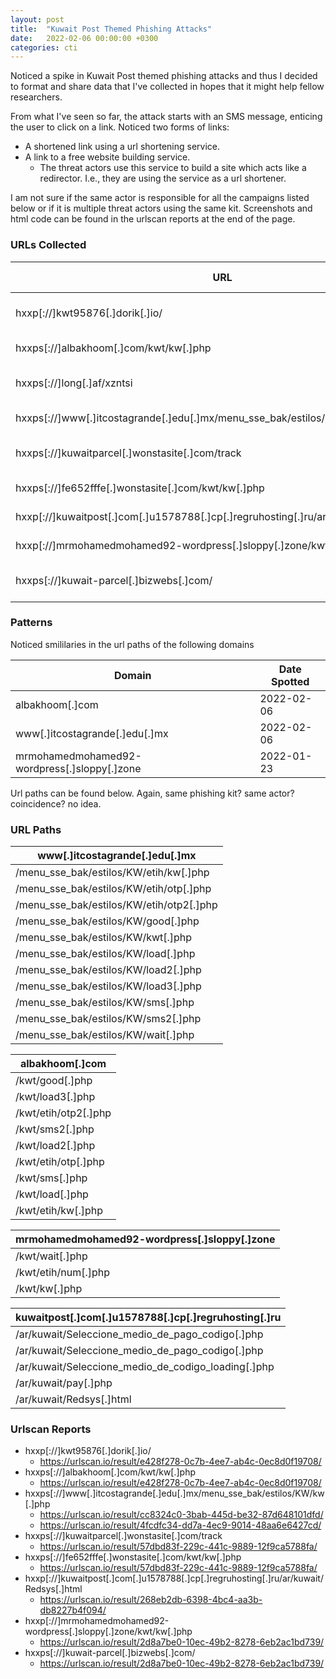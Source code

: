 ```yaml
---
layout: post
title:  "Kuwait Post Themed Phishing Attacks"
date:   2022-02-06 00:00:00 +0300
categories: cti
---
```


Noticed a spike in Kuwait Post themed phishing attacks and thus I decided to format and share data that I've collected in hopes that it might help fellow researchers.

From what I've seen so far, the attack starts with an SMS message, enticing the user to click on a link. Noticed two forms of links:
 - A shortened link using a url shortening service.
 - A link to a free website building service.
   - The threat actors use this service to build a site which acts like a redirector. I.e., they are using the service as a url shortener.

I am not sure if the same actor is responsible for all the campaigns listed below or if it is multiple threat actors using the same kit. Screenshots and html code can be found in the urlscan reports at the end of the page.

### URLs Collected

| URL                                                                                   | Description                | IP  (on date)   | Date Spotted |
|---------------------------------------------------------------------------------------|----------------------------|-----------------|--------------|
| hxxp[://]kwt95876[.]dorik[.]io/                                                       | redirects to phishing site | 174.138.116.26  | 2022-02-06   |
| hxxps[://]albakhoom[.]com/kwt/kw[.]php                                                | phishing site              | 185.197.249.155 | 2022-02-06   |
| hxxps[://]long[.]af/xzntsi                                                            | redirects to phishing site | NA              | 2022-02-06   |
| hxxps[://]www[.]itcostagrande[.]edu[.]mx/menu_sse_bak/estilos/KW/kw[.]php             | phishing site              | 45.114.225.241  | 2022-02-06   |
| hxxps[://]kuwaitparcel[.]wonstasite[.]com/track                                       | redirects to phishing site | NA              | 2022-01-28   |
| hxxps[://]fe652fffe[.]wonstasite[.]com/kwt/kw[.]php                                   | phishing site              | 34.117.145.14   | 2022-01-28   |
| hxxp[://]kuwaitpost[.]com[.]u1578788[.]cp[.]regruhosting[.]ru/ar/kuwait/Redsys[.]html | phishing site              | 31.31.198.249   | 2022-01-24   |
| hxxp[://]mrmohamedmohamed92-wordpress[.]sloppy[.]zone/kwt/kw[.]php                    | phishing site              | 217.24.220.217  | 2022-01-23   |
| hxxps[://]kuwait-parcel[.]bizwebs[.]com/                                              | redirects to phishing site | 83.167.249.7    | 2022-01-23   |

### Patterns
Noticed smililaries in the url paths of the following domains

| Domain                                       | Date Spotted |
|----------------------------------------------|--------------|
| albakhoom[.]com                              | 2022-02-06   |
| www[.]itcostagrande[.]edu[.]mx               | 2022-02-06   |
| mrmohamedmohamed92-wordpress[.]sloppy[.]zone | 2022-01-23   |

Url paths can be found below. Again, same phishing kit? same actor? coincidence? no idea.


### URL Paths

| **www[.]itcostagrande[.]edu[.]mx**       |
|------------------------------------------|
| /menu_sse_bak/estilos/KW/etih/kw[.]php   |
| /menu_sse_bak/estilos/KW/etih/otp[.]php  |
| /menu_sse_bak/estilos/KW/etih/otp2[.]php |
| /menu_sse_bak/estilos/KW/good[.]php      |
| /menu_sse_bak/estilos/KW/kwt[.]php       |
| /menu_sse_bak/estilos/KW/load[.]php      |
| /menu_sse_bak/estilos/KW/load2[.]php     |
| /menu_sse_bak/estilos/KW/load3[.]php     |
| /menu_sse_bak/estilos/KW/sms[.]php       |
| /menu_sse_bak/estilos/KW/sms2[.]php      |
| /menu_sse_bak/estilos/KW/wait[.]php      |

| **albakhoom[.]com**  |
|----------------------|
| /kwt/good[.]php      |
| /kwt/load3[.]php     |
| /kwt/etih/otp2[.]php |
| /kwt/sms2[.]php      |
| /kwt/load2[.]php     |
| /kwt/etih/otp[.]php  |
| /kwt/sms[.]php       |
| /kwt/load[.]php      |
| /kwt/etih/kw[.]php   |

| **mrmohamedmohamed92-wordpress[.]sloppy[.]zone** |
|--------------------------------------------------|
| /kwt/wait[.]php                                  |
| /kwt/etih/num[.]php                              |
| /kwt/kw[.]php                                    |

| **kuwaitpost[.]com[.]u1578788[.]cp[.]regruhosting[.]ru** |
|----------------------------------------------------------|
| /ar/kuwait/Seleccione_medio_de_pago_codigo[.]php         |
| /ar/kuwait/Seleccione_medio_de_pago_codigo[.]php         |
| /ar/kuwait/Seleccione_medio_de_codigo_loading[.]php      |
| /ar/kuwait/pay[.]php                                     |
| /ar/kuwait/Redsys[.]html                                 |

### Urlscan Reports

- hxxp[://]kwt95876[.]dorik[.]io/ 
  - https://urlscan.io/result/e428f278-0c7b-4ee7-ab4c-0ec8d0f19708/
- hxxps[://]albakhoom[.]com/kwt/kw[.]php 
  - https://urlscan.io/result/e428f278-0c7b-4ee7-ab4c-0ec8d0f19708/
- hxxps[://]www[.]itcostagrande[.]edu[.]mx/menu_sse_bak/estilos/KW/kw[.]php 
  - https://urlscan.io/result/cc8324c0-3bab-445d-be32-87d648101dfd/
  - https://urlscan.io/result/4fcdfc34-dd7a-4ec9-9014-48aa6e6427cd/
- hxxps[://]kuwaitparcel[.]wonstasite[.]com/track
  - https://urlscan.io/result/57dbd83f-229c-441c-9889-12f9ca5788fa/
- hxxps[://]fe652fffe[.]wonstasite[.]com/kwt/kw[.]php 
  - https://urlscan.io/result/57dbd83f-229c-441c-9889-12f9ca5788fa/
- hxxp[://]kuwaitpost[.]com[.]u1578788[.]cp[.]regruhosting[.]ru/ar/kuwait/Redsys[.]html
  - https://urlscan.io/result/268eb2db-6398-4bc4-aa3b-db8227b4f094/
- hxxp[://]mrmohamedmohamed92-wordpress[.]sloppy[.]zone/kwt/kw[.]php 
  - https://urlscan.io/result/2d8a7be0-10ec-49b2-8278-6eb2ac1bd739/
- hxxps[://]kuwait-parcel[.]bizwebs[.]com/
  - https://urlscan.io/result/2d8a7be0-10ec-49b2-8278-6eb2ac1bd739/

